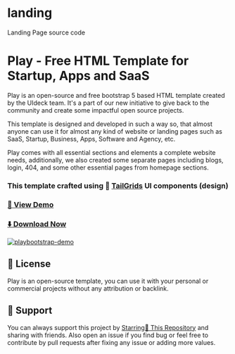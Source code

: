 # landing
Landing Page source code

# Play - Free HTML Template for Startup, Apps and SaaS

Play is an open-source and free bootstrap 5 based HTML template created by the UIdeck team. It's a part of our new initiative to give back to the community and create some impactful open source projects.

This template is designed and developed in such a way so, that almost anyone can use it for almost any kind of website or landing pages such as SaaS, Startup, Business, Apps, Software and Agency, etc.

Play comes with all essential sections and elements a complete website needs, additionally, we also created some separate pages including blogs, login, 404, and some other essential pages from homepage sections.

### This template crafted using 🥞 [TailGrids](https://tailgrids.com/) UI components (design)


### [🚀 View Demo](https://preview.uideck.com/items/play-bootstrap/)

### [⬇️ Download Now](https://links.uideck.com/play-bootstrap-download)

[![playbootstrap-demo](https://uideck.com/wp-content/uploads/2021/09/play-bootstrap.jpg)](https://preview.uideck.com/items/play-bootstrap/)



## 📃 License
Play is an open-source template, you can use it with your personal or commercial projects without any attribution or backlink.

## 💙 Support
You can always support this project by [Starring🌟 This Repository](https://github.com/uideck/play-bootstrap) 
and sharing with friends. Also open an issue if you find bug or feel free to contribute by pull requests after fixing any issue or adding more values.

